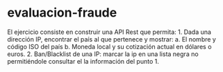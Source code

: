 # evaluacion-fraude
El ejercicio consiste en construir una API Rest que permita: 1. Dada una dirección IP, encontrar el país al que pertenece y mostrar: a. El nombre y código ISO del país b. Moneda local y su cotización actual en dólares o euros. 2. Ban/Blacklist de una IP: marcar la ip en una lista negra no permitiéndole consultar el la información del punto 1.
